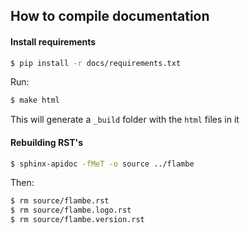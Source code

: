 ## How to compile documentation

#### Install requirements

```bash
$ pip install -r docs/requirements.txt
```

Run:

```bash
$ make html
```

This will generate a `_build` folder with the `html` files in it


#### Rebuilding RST's

```bash
$ sphinx-apidoc -fMeT -o source ../flambe
```

Then:

```bash
$ rm source/flambe.rst
$ rm source/flambe.logo.rst
$ rm source/flambe.version.rst
```
